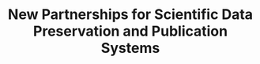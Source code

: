 ---
abstract: null
creators:
- Zhongming, Zhu
- Xing, Xiaoshi
- Lenhardt, Christopher
- Downs, Robert R.
- Chen, Robert S.
date: null
document_url: https://services.phaidra.univie.ac.at/api/object/o:294492/download
grand_parent: iPRES
institutions: []
keywords:
- beijing
landing_page_url: https://phaidra.univie.ac.at/o:294492
language: eng
layout: publication
license: CC BY-SA 3.0 AT
notes_url: null
parent: iPRES 2007
publication_type: presentation
size: 185471
slides_url: null
source_name: iPRES
stream_url: null
title: New Partnerships for Scientific Data Preservation and Publication Systems
year: 2007
---